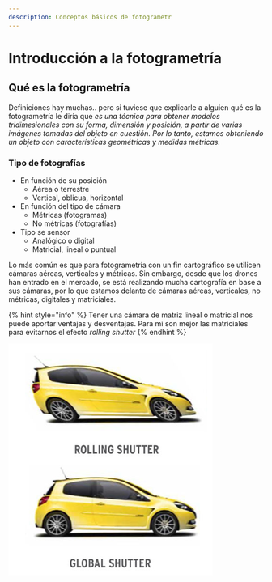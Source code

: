```yaml
---
description: Conceptos básicos de fotogrametr
---
```


# Introducción a la fotogrametría

## Qué es la fotogrametría

Definiciones hay muchas.. pero si tuviese que explicarle a alguien qué es la fotogrametría le diría que _es una técnica para obtener modelos tridimesionales con su forma, dimensión y posición, a partir de varias imágenes tomadas del objeto en cuestión. Por lo tanto, estamos obteniendo un objeto con características geométricas y medidas métricas._

### Tipo de fotografías

* En función de su posición
  * Aérea o terrestre
  * Vertical, oblicua, horizontal
* En función del tipo de cámara
  * Métricas \(fotogramas\)
  * No métricas \(fotografías\)
* Tipo se sensor
  * Analógico o digital
  * Matricial, lineal o puntual

Lo más común es que para fotogrametría con un fin cartográfico se utilicen cámaras aéreas, verticales y métricas. Sin embargo, desde que los drones han entrado en el mercado, se está realizando mucha cartografía en base a sus cámaras, por lo que estamos delante de cámaras aéreas, verticales, no métricas, digitales y matriciales.

{% hint style="info" %}
Tener una cámara de matriz lineal o matricial nos puede aportar ventajas y desventajas. Para mi son mejor las matriciales para evitarnos el efecto _rolling shutter_ 
{% endhint %}

![](.gitbook/assets/image%20%281%29.png)



